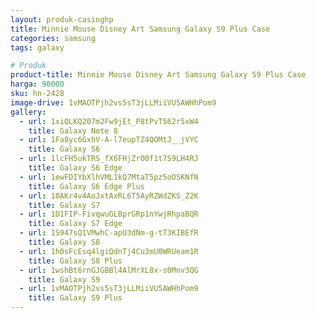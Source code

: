 ```yaml
---
layout: produk-casinghp
title: Minnie Mouse Disney Art Samsung Galaxy S9 Plus Case
categories: samsung
tags: galaxy

# Produk
product-title: Minnie Mouse Disney Art Samsung Galaxy S9 Plus Case
harga: 90000
sku: hn-2428
image-drive: 1vMAOTPjh2vs5sT3jLLMiiVU5AWHhPom9
gallery:
  - url: 1xiQLKQ207m2Fw9jEt_P8tPvT562r5xW4
    title: Galaxy Note 8
  - url: 1Fa8yc6GxhV-A-l7eupTZ4QOMtJ__jVYC
    title: Galaxy S6
  - url: 1lcFH5ukTRS_fX6FHjZrO0f1t7S9LH4RJ
    title: Galaxy S6 Edge
  - url: 1ewFDIYbXlhVML1kQ7MtaT5pz5oOSKNfN
    title: Galaxy S6 Edge Plus
  - url: 10AKr4v4AoJxtAxRL6T5AyRZWdZKS_Z2K
    title: Galaxy S7
  - url: 1D1FIP-FivqwuGLBprGRp1nYwjRhpaBQR
    title: Galaxy S7 Edge
  - url: 1S947sQ1VMwhC-apU3dNm-g-tT3KIBEfR
    title: Galaxy S8
  - url: 1h0sFcEsq4lgiQdnTj4Cu3mU0WRUeam1R
    title: Galaxy S8 Plus
  - url: 1wshBt6rnGJGBBl4AlMrXL8x-s0Mnv3QG
    title: Galaxy S9
  - url: 1vMAOTPjh2vs5sT3jLLMiiVU5AWHhPom9
    title: Galaxy S9 Plus
---
```

